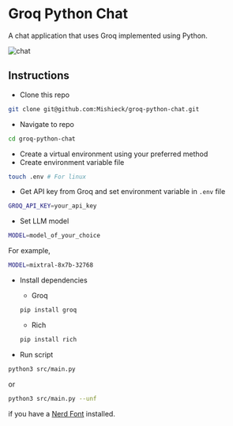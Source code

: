 # Groq Python Chat

A chat application that uses Groq implemented using Python.

![chat](https://github.com/user-attachments/assets/33ca6a15-b288-49ec-b367-c27402e8ac49)

## Instructions

- Clone this repo

```sh
git clone git@github.com:Mishieck/groq-python-chat.git
```

- Navigate to repo

```sh
cd groq-python-chat
```

- Create a virtual environment using your preferred method
- Create environment variable file

```sh
touch .env # For linux
```

- Get API key from Groq and set environment variable in `.env` file

```sh
GROQ_API_KEY=your_api_key
```

- Set LLM model

```sh
MODEL=model_of_your_choice
```

For example,

```sh
MODEL=mixtral-8x7b-32768
```

- Install dependencies
    - Groq

    ```sh
    pip install groq
    ```

    - Rich

    ```sh
    pip install rich
    ```

- Run script

```sh
python3 src/main.py
```

or

```sh
python3 src/main.py --unf
```

if you have a [Nerd Font](https://www.nerdfonts.com/) installed.
